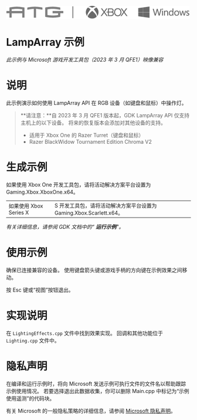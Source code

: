 ![](./media/image1.png)

# LampArray 示例

*此示例与 Microsoft 游戏开发工具包（2023 年 3 月 QFE1）映像兼容*

# 说明

此示例演示如何使用 LampArray API 在 RGB 设备（如键盘和鼠标）中操作灯。

> **请注意：**自 2023 年 3 月 QFE1 版本起，GDK LampArray API 仅支持主机上的以下设备。 将来的恢复版本会添加对其他设备的支持。
> - 适用于 Xbox One 的 Razer Turret（键盘和鼠标）
> - Razer BlackWidow Tournament Edition Chroma V2

# 生成示例

如果使用 Xbox One 开发工具包，请将活动解决方案平台设置为 Gaming.Xbox.XboxOne.x64。

| | |
|---|---|
| 如果使用 Xbox Series X | S 开发工具包，请将活动解决方案平台设置为 Gaming.Xbox.Scarlett.x64。 |

*有关详细信息，请参阅 *GDK 文档中的&ldquo;&nbsp;__运行示例__*&rdquo;。*

# 使用示例

确保已连接兼容的设备。  使用键盘箭头键或游戏手柄的方向键在示例效果之间移动。

按 Esc 键或&ldquo;视图&rdquo;按钮退出。

# 实现说明

在 `LightingEffects.cpp` 文件中找到效果实现。  回调和其他功能位于 `Lighting.cpp` 文件中。

# 隐私声明

在编译和运行示例时，将向 Microsoft 发送示例可执行文件的文件名以帮助跟踪示例使用情况。 若要选择退出此数据收集，你可以删除 Main.cpp 中标记为&ldquo;示例使用遥测&rdquo;的代码块。

有关 Microsoft 的一般隐私策略的详细信息，请参阅 [Microsoft 隐私声明](https://privacy.microsoft.com/en-us/privacystatement/)。


